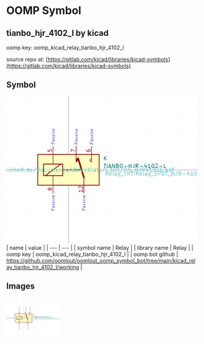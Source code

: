 # OOMP Symbol  
## tianbo_hjr_4102_l  by kicad  
  
oomp key: oomp_kicad_relay_tianbo_hjr_4102_l  
  
source repo at: [https://gitlab.com/kicad/libraries/kicad-symbols](https://gitlab.com/kicad/libraries/kicad-symbols)  
## Symbol  
  
[![working.png](working_600.png)](working.png)  
| name | value | 
| --- | --- | 
| symbol name | Relay | 
| library name | Relay | 
| oomp key | oomp_kicad_relay_tianbo_hjr_4102_l | 
| oomp bot github | https://github.com/oomlout/oomlout_oomp_symbol_bot/tree/main/kicad_relay_tianbo_hjr_4102_l/working | 
## Images  
  
[![working.png](working_140.png)](working.png)  
